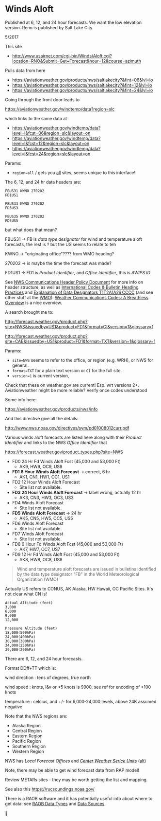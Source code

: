 # Winds Aloft

Published at 6, 12, and 24 hour forecasts. We want the low elevation version. Reno is published by Salt Lake City.

5/2017

This site

* http://www.usairnet.com/cgi-bin/Winds/Aloft.cgi?location=RNO&Submit=Get+Forecast&hour=12&course=azimuth

Pulls data from here

* https://aviationweather.gov/products/nws/saltlakecity?&fint=06&lvl=lo
* https://aviationweather.gov/products/nws/saltlakecity?&fint=12&lvl=lo
* https://aviationweather.gov/products/nws/saltlakecity?&fint=24&lvl=lo

Going through the front door leads to 

https://aviationweather.gov/windtemp/data?region=slc

which links to the same data at

* https://aviationweather.gov/windtemp/data?level=l&fcst=06&region=slc&layout=on
* https://aviationweather.gov/windtemp/data?level=l&fcst=12&region=slc&layout=on
* https://aviationweather.gov/windtemp/data?level=l&fcst=24&region=slc&layout=on

Params:

* `region=all` / gets you [all](https://aviationweather.gov/windtemp/data?level=l&fcst=06&region=all&layout=off) sites, seems unique to this interface!

The 6, 12, and 24 hr data headers are:

    FBUS31 KWNO 270202
    FD1US1
    
    FBUS33 KWNO 270202
    FD3US3
    
    FBUS35 KWNO 270202
    FD5US5

but what does that mean?

FBUS31 &rarr; FB is *data type designator* for wind and temperature aloft forecasts, the rest is ? but the US seems to relate to teh 

KWNO &rarr; "originating office"???? from WMO heading?

270202 &rarr; is maybe the time the forecast was made?

FD1US1 &rarr; FD1 is *Product Identifier*, and *Office Identifier*, this is *AWIPS ID*

See [NWS Communications Header Policy Document](http://www.nws.noaa.gov/tg/awips.php) for more info on header structure, as well as [International Codes & Bulletin Heading Practices](http://www.nws.noaa.gov/tg/metcode.php) and [Explanation of Data Designators T1T2A1A2ii CCCC](http://www.wmo.int/pages/prog/www/ois/Operational_Information/Publications/WMO_386/AHLsymbols/AHLsymbols_en.html) (and see other stuff at the [WMO](https://www.wmo.int/pages/index_en.html)). [Weather Communications Codes: A Breathless Overview](http://www.ominous-valve.com/wx_codes.txt) is a nice overview.

A search brought me to:

http://forecast.weather.gov/product.php?site=NWS&issuedby=US1&product=FD1&format=CI&version=1&glossary=1

http://forecast.weather.gov/product.php?site=CAE&issuedby=US1&product=FD1&format=TXT&version=1&glossary=1

Params:

* `site=NWS` seems to refer to the office, or region (e.g. WRH), or NWS for general. 
* `format=TXT` for a plain text version or `CI` for the full site.
* `version=1` is current version, 

Check that these on weather.gov are current! Esp. wrt versions 2+. Aviationweather might be more reliable? Verify once codes understood

Some info here:

https://aviationweather.gov/products/nws/info

And this directive give all the details:

http://www.nws.noaa.gov/directives/sym/pd01008012curr.pdf

Various winds aloft forecasts are listed here along with their *Product Identifier* and links to the NWS *Office Identifier* that 

https://forecast.weather.gov/product_types.php?site=NWS

* FD0 24 Hr Fd Winds Aloft Fcst (45,000 and 53,000 Ft)
    * AK9, HW9, OC9, US9
* **FD1 6 Hour Winds Aloft Forecast** &rarr; correct, 6 hr
    * AK1, CN1, HW1, OC1, US1
* FD2	12 Hour Winds Aloft Forecast
    * Site list not available.
* **FD3 24 Hour Winds Aloft Forecast** &rarr; label wrong, actually 12 hr
    * AK3, CN3, HW3, OC3, US3
* FD4	Winds Aloft Forecast
    * Site list not available.
* **FD5 Winds Aloft Forecast** &rarr; 24 hr
    * AK5, CN5, HW5, OC5, US5 
* FD6 Winds Aloft Forecast
    * Site list not available.
* FD7 Winds Aloft Forecast
    * Site list not available.
* FD8 6 Hour Fd Winds Aloft Fcst (45,000 and 53,000 Ft)
    * AK7, HW7, OC7, US7
* FD9 12 Hr Fd Winds Aloft Fcst (45,000 and 53,000 Ft)
    * AK8, HW8, OC8, US8


>  Wind and temperature aloft forecasts are issued in bulletins identified by the data type designator "FB" in the World Meteorological Organization (WMO)

Actually US refers to CONUS, AK Alaska, HW Hawaii, OC Pacific Sites. It's not clear what CN is!

    Actual Altitude (feet)
    3,000
    6,000
    9,000
    12,000
    
    Pressure Altitude (feet)
    18,000(500hPa)
    24,000(400hPa)
    30,000(300hPa)
    34,000(250hPa)
    39,000(200hPa)

There are 6, 12, and 24 hour forecasts.

Format DDff+TT which is:

wind direction
: tens of degrees, true north

wind speed
: knots, l&v or <5 knots is 9900, see ref for encoding of >100 knots

temperature
: celcius, and +/- for 6,000-24,000 levels, above 24K assumed negative

Note that the NWS regions are:

* Alaska Region
* Central Region
* Eastern Region
* Pacific Region
* Southern Region
* Western Region

NWS has *Local Forecast Offices* and [*Center Weather Serice Units*](http://www.nws.noaa.gov/aviation/pages/CWSU/CWSU.php) ([alt](https://aviationweather.gov/cwamis))

Note, there may be able to get wind forecast data from RAP model!

Review METARs sites - they may be worth getting the list and mapping.

See also this https://rucsoundings.noaa.gov/

There is a RAOB software and it has potentially useful info about where to get data: see [RAOB Data Types](http://raob.com/data_type.php) and [Data Sources](http://raob.com/data_sources.php).




